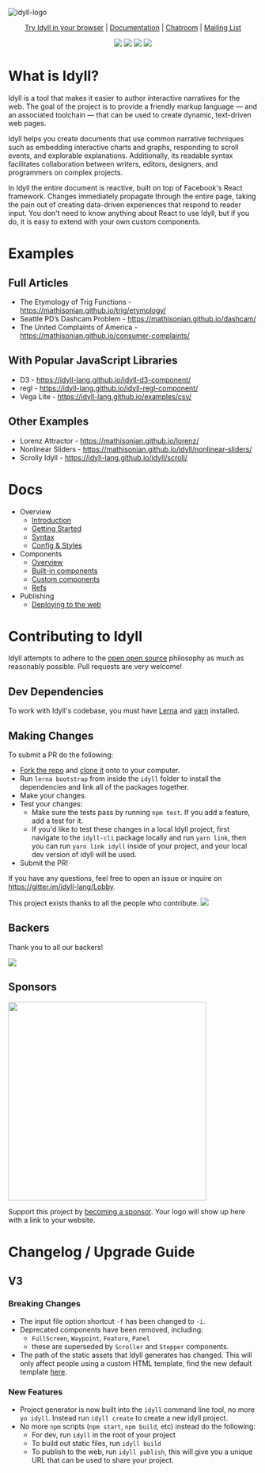 ![idyll-logo](https://user-images.githubusercontent.com/1074773/30891039-807308e2-a2e5-11e7-827e-bce391ad9b1b.png)

<p align="center">
 <a href="https://idyll-lang.github.io/editor">Try Idyll in your browser</a> | <a href="https://idyll-lang.org">Documentation</a> | <a href="https://gitter.im/idyll-lang/Lobby">Chatroom</a> | <a href="https://groups.google.com/forum/#!forum/idyll-lang">Mailing List</a>
</p>

<p align="center">
 <a href="https://travis-ci.org/idyll-lang/idyll"><img src="https://travis-ci.org/idyll-lang/idyll.svg?branch=master" /></a>
 <a href="https://ci.appveyor.com/project/mathisonian/idyll"><img src="https://ci.appveyor.com/api/projects/status/6e89g4xdbq5twr1o/branch/master?svg=true" /></a>
 <a href="#backers"><img src="https://opencollective.com/idyll/backers/badge.svg" /></a>
 <a href="#sponsors"><img src="https://opencollective.com/idyll/sponsors/badge.svg" /></a>
</p>

# What is Idyll?

Idyll is a tool that makes it easier to author interactive narratives for the web. The goal of the project is to provide a friendly markup language — and an associated toolchain — that can be used to create dynamic, text-driven web pages.

Idyll helps you create documents that use common narrative techniques such as embedding interactive charts and graphs, responding to scroll events, and explorable explanations. Additionally, its readable syntax facilitates collaboration between writers, editors, designers, and programmers on complex projects.

In Idyll the entire document is reactive, built on top of Facebook's React framework. Changes immediately propagate through the entire page, taking the pain out of creating data-driven experiences that respond to reader input. You don't need to know anything about React to use Idyll, but if you do, it is easy to extend with your own custom components.


# Examples

## Full Articles

* The Etymology of Trig Functions - https://mathisonian.github.io/trig/etymology/
* Seattle PD’s Dashcam Problem - https://mathisonian.github.io/dashcam/
* The United Complaints of America - https://mathisonian.github.io/consumer-complaints/

## With Popular JavaScript Libraries

* D3 - https://idyll-lang.github.io/idyll-d3-component/
* regl - https://idyll-lang.github.io/idyll-regl-component/
* Vega Lite - https://idyll-lang.github.io/examples/csv/

## Other Examples

* Lorenz Attractor - https://mathisonian.github.io/lorenz/
* Nonlinear Sliders - https://mathisonian.github.io/idyll/nonlinear-sliders/
* Scrolly Idyll - https://idyll-lang.github.io/idyll/scroll/


# Docs

* Overview
  * [Introduction](https://idyll-lang.github.io/introduction)
  * [Getting Started](https://idyll-lang.github.io/getting-started)
  * [Syntax](https://idyll-lang.github.io/syntax)
  * [Config & Styles](https://idyll-lang.github.io/configuration-and-styles)
* Components
  * [Overview](https://idyll-lang.github.io/components-overview)
  * [Built-in components](https://idyll-lang.github.io/components-built-in)
  * [Custom components](https://idyll-lang.github.io/components-custom)
  * [Refs](https://idyll-lang.github.io/components-refs)
* Publishing
  * [Deploying to the web](https://idyll-lang.github.io/publishing-deploying-to-the-web)


# Contributing to Idyll

Idyll attempts to adhere to the [open open source](http://openopensource.org/) philosophy as much as reasonably possible. Pull requests are very welcome!

## Dev Dependencies

To work with Idyll's codebase, you must have [Lerna](https://github.com/lerna/lerna) and [yarn](https://yarnpkg.com/en/docs/install) installed.

## Making Changes

To submit a PR do the following:

* [Fork the repo](https://help.github.com/articles/fork-a-repo/) and [clone it](https://help.github.com/articles/cloning-a-repository/) onto to your computer.
* Run `lerna bootstrap` from inside the `idyll` folder to install the dependencies and link all of the packages together.
* Make your changes.
* Test your changes:
  * Make sure the tests pass by running `npm test`. If you add a feature, add a test for it.
  * If you'd like to test these changes in a local Idyll project, first navigate to the `idyll-cli` package locally and run `yarn link`, then you can run `yarn link idyll` inside of your project, and your local dev version of idyll will be used.
* Submit the PR!

If you have any questions, feel free to open an issue or inquire on https://gitter.im/idyll-lang/Lobby.

This project exists thanks to all the people who contribute.
<a href="https://github.com/idyll-lang/idyll/graphs/contributors"><img src="https://opencollective.com/idyll/contributors.svg?width=890" /></a>


## Backers

Thank you to all our backers!

<a href="https://opencollective.com/idyll#backers" target="_blank"><img src="https://opencollective.com/idyll/backers.svg?width=890"></a>


## Sponsors

<img width="400px" src="https://idyll-lang.org/static/images/sponsors.png" />

Support this project by [becoming a sponsor](https://opencollective.com/idyll). Your logo will show up here with a link to your website.


# Changelog / Upgrade Guide

## V3

### Breaking Changes

* The input file option shortcut `-f` has been changed to `-i`.
* Deprecated components have been removed, including:
  * `FullScreen`, `Waypoint`, `Feature`, `Panel`
  * these are superseded by `Scroller` and `Stepper` components.
* The path of the static assets that Idyll generates has changed. This will only affect people using a custom HTML template, find the new default template [here](https://github.com/idyll-lang/idyll/blob/master/packages/idyll-cli/src/client/_index.html).

### New Features

* Project generator is now built into the `idyll` command line tool, no more `yo idyll`. Instead run `idyll create` to create a new idyll project.
* No more `npm` scripts (`npm start`, `npm build`, etc) instead do the following:
  * For dev, run `idyll` in the root of your project
  * To build out static files, run `idyll build`
  * To publish to the web, run `idyll publish`, this will give you a unique URL that can be used to share your project.

